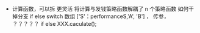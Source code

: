 - 计算函数，可以拆 更灵活
将计算与发钱策略函数解耦了
n 个策略函数
如何干掉分支 if else switch
数组 ['S'：performanceS,'A', 'B'] ，
传参，
？？？？？
if else
XXX.caculate();


